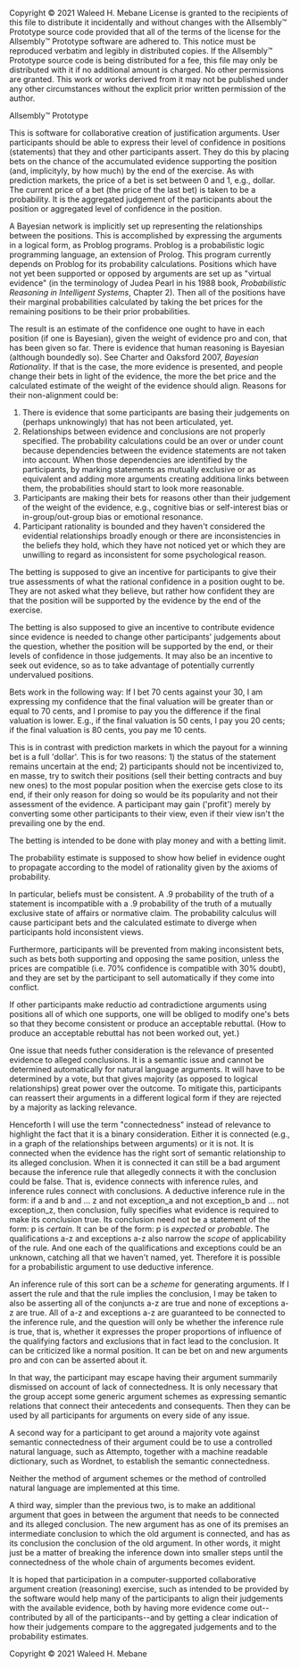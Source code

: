 Copyright © 2021 Waleed H. Mebane
License is granted to the recipients of this file to distribute it 
incidentally and without changes with the Allsembly™ Prototype source code 
provided that all of the terms of the license for the Allsembly™ Prototype 
software are adhered to. This notice must be reproduced verbatim and legibly 
in distributed copies.  If the Allsembly™ Prototype source code is being 
distributed for a fee, this file may only be distributed with it if no 
additional amount is charged.  No other permissions are granted.  This work 
or works derived from it may not be published under any other circumstances 
without the explicit prior written permission of the author.

Allsembly™ Prototype

This is software for collaborative creation of justification arguments.
User participants should be able to express their level of confidence in 
positions (statements) that they and other participants assert.
They do this by placing bets on the chance of the accumulated evidence
supporting the position (and, implicityly, by how much) by the end of the exercise.
As with prediction markets, the price of a bet is set between 0 and 1, e.g.,
dollar.  The current price of a bet (the price of the last bet) is 
taken to be a probability.  It is the aggregated judgement of the 
participants about the position or aggregated level of confidence in the
position.

A Bayesian network is implicitly set up representing the relationships
between the positions.  This is accomplished by expressing the arguments
in a logical form, as Problog programs.  Problog is a probabilistic logic
programming language, an extension of Prolog.  This program currently
depends on Problog for its probability calculations.  Positions which
have not yet been supported or opposed by arguments are set up as
"virtual evidence" (in the terminology of Judea Pearl in his 1988 book, _Probabilistic Reasoning in Intelligent Systems_, Chapter 2).
Then all of the positions have their marginal probabilities calculated
by taking the bet prices for the remaining positions to be their prior probabilities.

The result is an estimate of the confidence one ought to have in each
position (if one is Bayesian), given the weight of evidence pro and con, 
that has been given so far.
There is evidence that human reasoning is Bayesian (although boundedly so).
See Charter and Oaksford 2007, _Bayesian Rationality_.  If that is the case, 
the more evidence is presented, and people change their bets in light of the
evidence, the more the bet price and the calculated estimate of the weight
of the evidence should align.
Reasons for their non-alignment could be:
1) There is evidence that some participants are basing their judgements on
(perhaps unknowingly) that has not been articulated, yet.
2) Relationships between evidence and conclusions are not properly
specified.  The probability calculations could be an over or under count
because dependencies between the evidence statements are not taken into 
account.  When those dependencies are identified by the participants, by
marking statements as mutually exclusive or as equivalent and adding
more arguments creating additiona links between them, the probabilities
should start to look more reasonable.
3) Participants are making their bets for reasons other than their judgement
of the weight of the evidence, e.g., cognitive bias or self-interest bias or
in-group/out-group bias or emotional resonance.
4) Participant rationality is bounded and they haven't considered the
evidential relationships broadly enough or there are inconsistencies in
the beliefs they hold, which they have not noticed yet or which they are
unwilling to regard as inconsistent for some psychological reason.

The betting is supposed to give an incentive for participants to give their
true assessments of what the rational confidence in a position ought to be.
They are not asked what they believe, but rather how confident they are that
the position will be supported by the evidence by the end of the exercise.

The betting is also supposed to give an incentive to contribute evidence
since evidence is needed to change other participants' judgements about
the question, whether the position will be supported by the end, or their
levels of confidence in those judgements.  It may also be an incentive to
seek out evidence, so as to take advantage of potentially currently
undervalued positions.

Bets work in the following way:
If I bet 70 cents against your 30, I am expressing my confidence that the final valuation will be greater than or equal to 70 cents, and I promise to pay you the difference if the final valuation is lower.
E.g., if the final valuation is 50 cents, I pay you 20 cents; if the final valuation is 80 cents, you pay me 10 cents.

This is in contrast with prediction markets in which the payout for a winning
bet is a full 'dollar'.  This is for two reasons:  1) the status of the 
statement remains uncertain at the end; 2) participants should not be
incentivized to, en masse, try to switch their positions (sell their betting
contracts and buy new ones) to the most popular position when the exercise
gets close to its end, if their only reason for doing so would be its
popularity and not their assessment of the evidence.  A participant may
gain ('profit') merely by converting some other participants to their view, 
even if their view isn't the prevailing one by the end.

The betting is intended to be done with play money and with a betting limit.

The probability estimate is supposed to show how belief in evidence ought to
propagate according to the model of rationality given by the axioms of 
probability.

In particular, beliefs must be consistent.  A .9 probability of the truth
of a statement is incompatible with a .9 probability of the truth of
a mutually exclusive state of affairs or normative claim.  The probability
calculus will cause participant bets and the calculated estimate to
diverge when participants hold inconsistent views.

Furthermore, participants will be prevented from making inconsistent bets,
such as bets both supporting and opposing the same position, unless the
prices are compatible (i.e. 70% confidence is compatible with 30% doubt),
and they are set by the participant to sell automatically if they come 
into conflict.

If other participants make reductio ad contradictione arguments using
positions all of which one supports, one will be obliged to modify one's
bets so that they become consistent or produce an acceptable rebuttal.
(How to produce an acceptable rebuttal has not been worked out, yet.)

One issue that needs futher consideration is the relevance of
presented evidence to alleged conclusions.  It is a semantic issue and
cannot be determined automatically for natural language arguments.
It will have to be determined by a vote, but that gives majority
(as opposed to logical relationships) great power over the outcome.
To mitigate this, participants can reassert their arguments in a different
logical form if they are rejected by a majority as lacking relevance.

Henceforth I will use the term "connectedness" instead of relevance to
highlight the fact that it is a binary consideration.  Either it is
connected (e.g., in a graph of the relationships between arguments) or
it is not.  It is connected when the evidence has the right sort of 
semantic relationship to its alleged conclusion.  When it is connected
it can still be a bad argument because the inference rule that allegedly
connects it with the conclusion could be false.  That is, evidence
connects with inference rules, and inference rules connect with
conclusions.  A deductive inference rule in the form: if a and b
and ... z and not exception_a and not exception_b and ... not
exception_z, then conclusion, fully specifies what evidence is required
to make its conclusion true.  Its conclusion need not be a statement
of the form: p is _certain_.  It can be of the form: p is _expected_ or
_probable_.  The qualifications a-z and exceptions a-z also narrow the
_scope_ of applicability of the rule.  And one each of the qualifications
and exceptions could be an unknown, catching all that we haven't named, yet.
Therefore it is possible for a probabilistic argument to use
deductive inference.

An inference rule of this sort can be a _scheme_ for generating arguments.
If I assert the rule and that the rule implies the conclusion, I may
be taken to also be asserting all of the conjuncts a-z are true and
none of exceptions a-z are true.  All of a-z and exceptions a-z are
guaranteed to be connected to the inference rule, and the question will
only be whether the inference rule is true, that is, whether it expresses
the proper proportions of influence of the qualifying factors and
exclusions that in fact lead to the conclusion.  It can be criticized
like a normal position.  It can be bet on and new arguments pro and con
can be asserted about it.

In that way, the participant may escape having their argument
summarily dismissed on account of lack of connectedness.  It is only
necessary that the group accept some generic argument schemes as 
expressing semantic relations that connect their antecedents and 
consequents.  Then they can be used by all participants for arguments
on every side of any issue.

A second way for a participant to get around a majority vote against
semantic connectedness of their argument could be to use a controlled
natural language, such as Attempto, together with a machine readable
dictionary, such as Wordnet, to establish the semantic connectedness.

Neither the method of argument schemes or the method of controlled 
natural language are implemented at this time.

A third way, simpler than the previous two, is to make an additional 
argument that goes in between the argument that needs to be connected
and its alleged conclusion. The new argument has as one of its premises
an intermediate conclusion to which the old argument is connected,
and has as its conclusion the conclusion of the old argument.  In
other words, it might just be a matter of breaking the inference
down into smaller steps until the connectedness of the whole chain
of arguments becomes evident.

It is hoped that participation in a computer-supported collaborative
argument creation (reasoning) exercise, such as intended to be provided
by the software would help many of the participants to align their judgements
with the available evidence, both by having more evidence come out--
contributed by all of the participants--and by getting a clear indication
of how their judgements compare to the aggregated judgements and to the
probability estimates.

Copyright © 2021 Waleed H. Mebane
